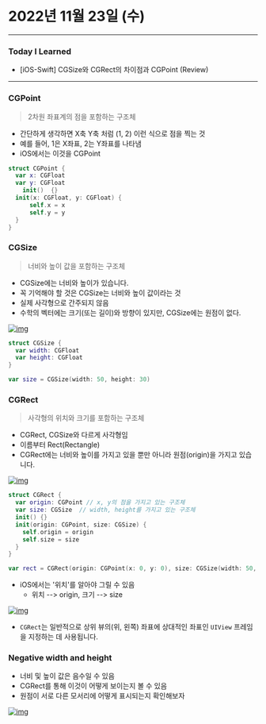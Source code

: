 # 2022년 11월 23일 (수)

---

### Today I Learned 

- [iOS-Swift] CGSize와 CGRect의 차이점과 CGPoint (Review)

---

### CGPoint

> 2차원 좌표계의 점을 포함하는 구조체

- 간단하게 생각하면 X축 Y축 처럼 (1, 2) 이런 식으로 점을 찍는 것
- 예를 들어, 1은 X좌표, 2는 Y좌표를 나타냄
- iOS에서는 이것을 CGPoint

```swift
struct CGPoint {
  var x: CGFloat
  var y: CGFloat 
	init()  {}
  init(x: CGFloat, y: CGFloat) { 
      self.x = x 
      self.y = y
  }
}
```

### CGSize

> 너비와 높이 값을 포함하는 구조체

- CGSize에는 너비와 높이가 있습니다.
- 꼭 기억해야 할 것은 CGSize는 너비와 높이 값이라는 것
- 실제 사각형으로 간주되지 않음
- 수학의 벡터에는 크기(또는 길이)와 방향이 있지만, CGSize에는 원점이 없다.

[![img](https://camo.githubusercontent.com/ab59fc386efb3745cff096789adbeaad30a34aeffae26c10b15a280e3c229794/68747470733a2f2f696d67312e6461756d63646e2e6e65742f7468756d622f523132383078302f3f73636f64653d6d746973746f72793226666e616d653d6874747073253341253246253246626c6f672e6b616b616f63646e2e6e6574253246646e253246535159354525324662747131523975617865592532467169543834484f36574c5133707571495571506c4c6b253246696d672e706e67)](https://camo.githubusercontent.com/ab59fc386efb3745cff096789adbeaad30a34aeffae26c10b15a280e3c229794/68747470733a2f2f696d67312e6461756d63646e2e6e65742f7468756d622f523132383078302f3f73636f64653d6d746973746f72793226666e616d653d6874747073253341253246253246626c6f672e6b616b616f63646e2e6e6574253246646e253246535159354525324662747131523975617865592532467169543834484f36574c5133707571495571506c4c6b253246696d672e706e67)

```swift
struct CGSize {
  var width: CGFloat 
  var height: CGFloat 
}

var size = CGSize(width: 50, height: 30) 
```

### CGRect

> 사각형의 위치와 크기를 포함하는 구조체

- CGRect, CGSize와 다르게 사각형임
- 이름부터 Rect(Rectangle)
- CGRect에는 너비와 높이를 가지고 있을 뿐만 아니라 원점(origin)을 가지고 있습니다.

[![img](https://camo.githubusercontent.com/48144226dbf8ba49bb4eb4ea3e915eb91295501696eed789cec9d6d951a4804e/68747470733a2f2f696d67312e6461756d63646e2e6e65742f7468756d622f523132383078302f3f73636f64653d6d746973746f72793226666e616d653d6874747073253341253246253246626c6f672e6b616b616f63646e2e6e6574253246646e253246635a35576a66253246627471314a57526d6d4c74253246726e757455516a6d3744484536383748503277627931253246696d672e706e67)](https://camo.githubusercontent.com/48144226dbf8ba49bb4eb4ea3e915eb91295501696eed789cec9d6d951a4804e/68747470733a2f2f696d67312e6461756d63646e2e6e65742f7468756d622f523132383078302f3f73636f64653d6d746973746f72793226666e616d653d6874747073253341253246253246626c6f672e6b616b616f63646e2e6e6574253246646e253246635a35576a66253246627471314a57526d6d4c74253246726e757455516a6d3744484536383748503277627931253246696d672e706e67)

```swift
struct CGRect {
  var origin: CGPoint // x, y의 점을 가지고 있는 구조체
  var size: CGSize  // width, height를 가지고 있는 구조체
  init() {}
  init(origin: CGPoint, size: CGSize) {
    self.origin = origin
    self.size = size
  }
}

var rect = CGRect(origin: CGPoint(x: 0, y: 0), size: CGSize(width: 50, height: 30))
```

- iOS에서는 '위치'를 알아야 그릴 수 있음
  - 위치 --> origin, 크기 --> size

[![img](https://camo.githubusercontent.com/b9940916fe1eb3c6f583bfff9bdc0ea48a891ce75c8be4bac24a80638821ac7a/68747470733a2f2f696d67312e6461756d63646e2e6e65742f7468756d622f523132383078302f3f73636f64653d6d746973746f72793226666e616d653d6874747073253341253246253246626c6f672e6b616b616f63646e2e6e6574253246646e25324663775051504325324662747131516e5459366a6c253246534f715277767845755847504b6942536d3774306e30253246696d672e706e67)](https://camo.githubusercontent.com/b9940916fe1eb3c6f583bfff9bdc0ea48a891ce75c8be4bac24a80638821ac7a/68747470733a2f2f696d67312e6461756d63646e2e6e65742f7468756d622f523132383078302f3f73636f64653d6d746973746f72793226666e616d653d6874747073253341253246253246626c6f672e6b616b616f63646e2e6e6574253246646e25324663775051504325324662747131516e5459366a6c253246534f715277767845755847504b6942536d3774306e30253246696d672e706e67)

- `CGRect`는 일반적으로 상위 뷰의(위, 왼쪽) 좌표에 상대적인 좌표인 `UIView` 프레임을 지정하는 데 사용됩니다.

### Negative width and height

- 너비 및 높이 값은 음수일 수 있음
- CGRect를 통해 이것이 어떻게 보이는지 볼 수 있음
- 원점이 서로 다른 모서리에 어떻게 표시되는지 확인해보자

[![img](https://camo.githubusercontent.com/91738f4aa636649ac7eb25fc17fc83c5982bfc5f1c38e83f2e3dc0c68850cd44/68747470733a2f2f696d67312e6461756d63646e2e6e65742f7468756d622f523132383078302f3f73636f64653d6d746973746f72793226666e616d653d6874747073253341253246253246626c6f672e6b616b616f63646e2e6e6574253246646e253246637057743073253246627471314a574b6d6a625325324669323244434e484c7a663553656f4b4f4b6165594b30253246696d672e706e67)](https://camo.githubusercontent.com/91738f4aa636649ac7eb25fc17fc83c5982bfc5f1c38e83f2e3dc0c68850cd44/68747470733a2f2f696d67312e6461756d63646e2e6e65742f7468756d622f523132383078302f3f73636f64653d6d746973746f72793226666e616d653d6874747073253341253246253246626c6f672e6b616b616f63646e2e6e6574253246646e253246637057743073253246627471314a574b6d6a625325324669323244434e484c7a663553656f4b4f4b6165594b30253246696d672e706e67)